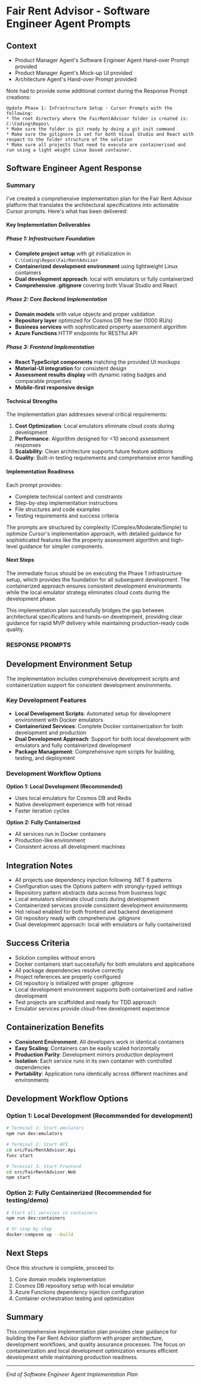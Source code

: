 # Fair Rent Advisor - Software Engineer Agent Prompts

## Context

- Product Manager Agent's Software Engineer Agent Hand-over Prompt provided
- Product Manager Agent's Mock-up UI provided
- Architecture Agent's Hand-over Prompt provided

Note had to provide some additional context during the Response Prompt creations:

```text
Update Phase 1: Infrastructure Setup - Cursor Prompts with the following:
* The root directory where the FairRentAdvisor folder is created is: C:\Coding\Repos\
* Make sure the folder is git ready by doing a git init command
* Make sure the gitignore is set for both Visual Studio and React with respect to the folder structure of the solution
* Make sure all projects that need to execute are containerised and run using a light weight Linux based container.
```

## Software Engineer Agent Response

### Summary

I've created a comprehensive implementation plan for the Fair Rent Advisor platform that translates the architectural specifications into actionable Cursor prompts. Here's what has been delivered:

#### Key Implementation Deliverables

##### Phase 1: Infrastructure Foundation
- **Complete project setup** with git initialization in `C:\Coding\Repos\FairRentAdvisor`
- **Containerized development environment** using lightweight Linux containers
- **Dual development approach**: local with emulators or fully containerized
- **Comprehensive .gitignore** covering both Visual Studio and React

##### Phase 2: Core Backend Implementation
- **Domain models** with value objects and proper validation
- **Repository layer** optimized for Cosmos DB free tier (1000 RU/s)
- **Business services** with sophisticated property assessment algorithm
- **Azure Functions** HTTP endpoints for RESTful API

##### Phase 3: Frontend Implementation
- **React TypeScript components** matching the provided UI mockups
- **Material-UI integration** for consistent design
- **Assessment results display** with dynamic rating badges and comparable properties
- **Mobile-first responsive design**

#### Technical Strengths

The implementation plan addresses several critical requirements:

1. **Cost Optimization**: Local emulators eliminate cloud costs during development
2. **Performance**: Algorithm designed for <10 second assessment responses
3. **Scalability**: Clean architecture supports future feature additions
4. **Quality**: Built-in testing requirements and comprehensive error handling

#### Implementation Readiness

Each prompt provides:
- Complete technical context and constraints
- Step-by-step implementation instructions
- File structures and code examples
- Testing requirements and success criteria

The prompts are structured by complexity (Complex/Moderate/Simple) to optimize Cursor's implementation approach, with detailed guidance for sophisticated features like the property assessment algorithm and high-level guidance for simpler components.

#### Next Steps

The immediate focus should be on executing the Phase 1 infrastructure setup, which provides the foundation for all subsequent development. The containerized approach ensures consistent development environments while the local emulator strategy eliminates cloud costs during the development phase.

This implementation plan successfully bridges the gap between architectural specifications and hands-on development, providing clear guidance for rapid MVP delivery while maintaining production-ready code quality.

### RESPONSE PROMPTS

## Development Environment Setup

The implementation includes comprehensive development scripts and containerization support for consistent development environments.

### Key Development Features

- **Local Development Scripts**: Automated setup for development environment with Docker emulators
- **Containerized Services**: Complete Docker containerization for both development and production
- **Dual Development Approach**: Support for both local development with emulators and fully containerized development
- **Package Management**: Comprehensive npm scripts for building, testing, and deployment

### Development Workflow Options

**Option 1: Local Development (Recommended)**
- Uses local emulators for Cosmos DB and Redis
- Native development experience with hot reload
- Faster iteration cycles

**Option 2: Fully Containerized**
- All services run in Docker containers
- Production-like environment
- Consistent across all development machines

## Integration Notes
- All projects use dependency injection following .NET 8 patterns
- Configuration uses the Options pattern with strongly-typed settings
- Repository pattern abstracts data access from business logic
- Local emulators eliminate cloud costs during development
- Containerized services provide consistent development environments
- Hot reload enabled for both frontend and backend development
- Git repository ready with comprehensive .gitignore
- Dual development approach: local with emulators or fully containerized

## Success Criteria
- Solution compiles without errors
- Docker containers start successfully for both emulators and applications
- All package dependencies resolve correctly
- Project references are properly configured
- Git repository is initialized with proper .gitignore
- Local development environment supports both containerized and native development
- Test projects are scaffolded and ready for TDD approach
- Emulator services provide cloud-free development experience

## Containerization Benefits
- **Consistent Environment**: All developers work in identical containers
- **Easy Scaling**: Containers can be easily scaled horizontally
- **Production Parity**: Development mirrors production deployment
- **Isolation**: Each service runs in its own container with controlled dependencies
- **Portability**: Application runs identically across different machines and environments

## Development Workflow Options

### Option 1: Local Development (Recommended for development)
```bash
# Terminal 1: Start emulators
npm run dev:emulators

# Terminal 2: Start API
cd src/FairRentAdvisor.Api
func start

# Terminal 3: Start Frontend
cd src/FairRentAdvisor.Web
npm start
```

### Option 2: Fully Containerized (Recommended for testing/demo)
```bash
# Start all services in containers
npm run dev:containers

# Or step by step
docker-compose up --build
```

## Next Steps
Once this structure is complete, proceed to:
1. Core domain models implementation
2. Cosmos DB repository setup with local emulator
3. Azure Functions dependency injection configuration
4. Container orchestration testing and optimization

## Summary

This comprehensive implementation plan provides clear guidance for building the Fair Rent Advisor platform with proper architecture, development workflows, and quality assurance processes. The focus on containerization and local development optimization ensures efficient development while maintaining production readiness.

---

*End of Software Engineer Agent Implementation Plan*
